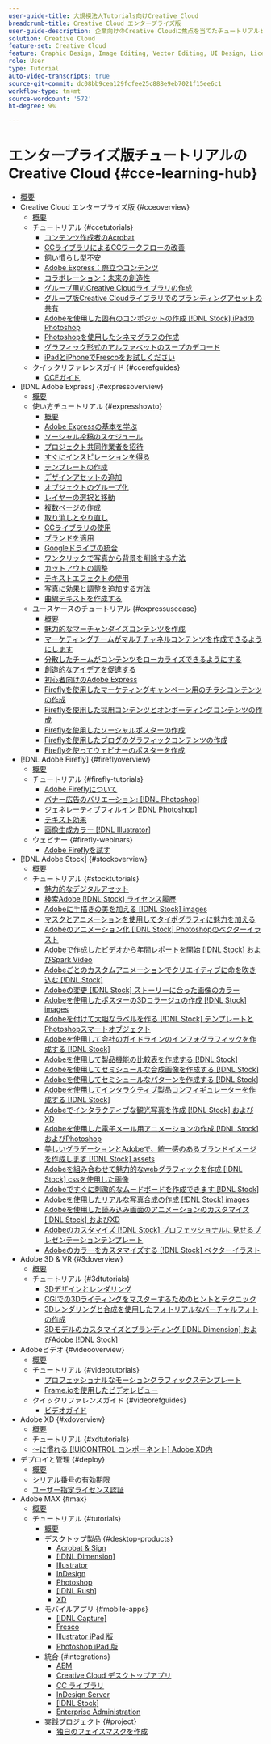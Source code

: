 ```yaml
---
user-guide-title: 大規模法人Tutorials向けCreative Cloud
breadcrumb-title: Creative Cloud エンタープライズ版
user-guide-description: 企業向けのCreative Cloudに焦点を当てたチュートリアルとクイックリファレンスガイドを表示
solution: Creative Cloud
feature-set: Creative Cloud
feature: Graphic Design, Image Editing, Vector Editing, UI Design, Licensable Assets, Gen AI, Video Editing, 3D
role: User
type: Tutorial
auto-video-transcripts: true
source-git-commit: dc08bb9cea129fcfee25c888e9eb7021f15ee6c1
workflow-type: tm+mt
source-wordcount: '572'
ht-degree: 9%

---
```



# エンタープライズ版チュートリアルのCreative Cloud {#cce-learning-hub}

+ [概要](overview.md)
+ Creative Cloud エンタープライズ版 {#cceoverview}
   + [概要](cce/overview-cce.md)
   + チュートリアル {#ccetutorials}
      + [コンテンツ作成者のAcrobat](cce/acrobat-content-creators.md)
      + [CCライブラリによるCCワークフローの改善](cce/cc-workflows-cc-libraries.md)
      + [飼い慣らし型不安](cce/taming-type-anxiety.md)
      + [Adobe Express：際立つコンテンツ](cce/adobe-express-content-that-stands-out.md)
      + [コラボレーション：未来の創造性](cce/collaboration-the-future-of-creativity.md)
      + [グループ用のCreative Cloudライブラリの作成](cce/ccteamlibraries.md)
      + [グループ版Creative Cloudライブラリでのブランディングアセットの共有](cce/sharecclibraries.md)
      + [Adobeを使用した固有のコンポジットの作成 [!DNL Stock] iPadのPhotoshop](cce/compositepsipad.md)
      + [Photoshopを使用したシネマグラフの作成](cce/cinemagraphps.md)
      + [グラフィック形式のアルファベットのスープのデコード](cce/alphabetsoup.md)
      + [iPadとiPhoneでFrescoをお試しください](cce/frescoworkshop.md)
   + クイックリファレンスガイド {#ccerefguides}
      + [CCEガイド](quick-reference/overview-ref.md)
+ [!DNL Adobe Express] {#expressoverview}
   + [概要](express/overview-express.md)
   + 使い方チュートリアル {#expresshowto}
      + [概要](express/overview-express-how-to.md)
      + [Adobe Expressの基本を学ぶ](express/get-started.md)
      + [ソーシャル投稿のスケジュール](express/schedule.md)
      + [プロジェクト共同作業者を招待](express/collaborate.md)
      + [すぐにインスピレーションを得る](express/get-inspiration.md)
      + [テンプレートの作成](express/create-templates.md)
      + [デザインアセットの追加](express/add-design-assets.md)
      + [オブジェクトのグループ化](express/group-objects.md)
      + [レイヤーの選択と移動](express/layers.md)
      + [複数ページの作成](express/multiple-pages.md)
      + [取り消しとやり直し](express/undo-redo.md)
      + [CCライブラリの使用](express/cc-libraries.md)
      + [ブランドを適用](express/brand.md)
      + [Googleドライブの統合](express/google-drive.md)
      + [ワンクリックで写真から背景を削除する方法](express/remove-background.md)
      + [カットアウトの調整](express/refine-cutout.md)
      + [テキストエフェクトの使用](express/text-effects.md)
      + [写真に効果と調整を追加する方法](express/image-effects.md)
      + [曲線テキストを作成する](express/create-curved-text.md)
   + ユースケースのチュートリアル {#expressusecase}
      + [概要](express/overview-express-use-case-tutorials.md)
      + [魅力的なマーチャンダイズコンテンツを作成](express/compelling-merchandise.md)
      + [マーケティングチームがマルチチャネルコンテンツを作成できるようにします](express/multi-channel-marketing-content.md)
      + [分散したチームがコンテンツをローカライズできるようにする](express/localized-marketing-content.md)
      + [創造的なアイデアを促進する](express/jumpstart-ideation.md)
      + [初心者向けのAdobe Express](express/adobe-express-beginners.md)
      + [Fireflyを使用したマーケティングキャンペーン用のチラシコンテンツの作成](express/create-local-marketing.md)
      + [Fireflyを使用した採用コンテンツとオンボーディングコンテンツの作成](express/create-on-boarding.md)
      + [Fireflyを使用したソーシャルポスターの作成](express/create-social-posters.md)
      + [Fireflyを使用したブログのグラフィックコンテンツの作成](express/create-blog-graphics.md)
      + [Fireflyを使ってウェビナーのポスターを作成](express/create-webinar-poster.md)
+ [!DNL Adobe Firefly] {#fireflyoverview}
   + [概要](firefly/overview-firefly.md)
   + チュートリアル {#firefly-tutorials}
      + [Adobe Fireflyについて](firefly/overview-of-firefly.md)
      + [バナー広告のバリエーション: [!DNL Photoshop]](firefly/web-banner-ad.md)
      + [ジェネレーティブフィルイン [!DNL Photoshop]](firefly/generative-fill.md)
      + [テキスト効果](firefly/text-effects.md)
      + [画像生成カラー [!DNL Illustrator]](firefly/generative-recolor.md)
   + ウェビナー {#firefly-webinars}
      + [Adobe Fireflyを試す](firefly/webinar-experimenting.md)
+ [!DNL Adobe Stock] {#stockoverview}
   + [概要](stock/overview-stock.md)
   + チュートリアル {#stocktutorials}
      + [魅力的なデジタルアセット](stock/stunning-digital-assets.md)
      + [検索Adobe [!DNL Stock] ライセンス履歴](stock/searchstock.md)
      + [Adobeに手描きの美を加える [!DNL Stock] images](stock/handdrawn.md)
      + [マスクとアニメーションを使用してタイポグラフィに魅力を加える](stock/flairtypography.md)
      + [Adobeのアニメーション化 [!DNL Stock] Photoshopのベクターイラスト](stock/animatevector.md)
      + [Adobeで作成したビデオから年間レポートを開始 [!DNL Stock] およびSpark Video](stock/annualreport.md)
      + [Adobeごとのカスタムアニメーションでクリエイティブに命を吹き込む [!DNL Stock]](stock/customanimations.md)
      + [Adobeの変更 [!DNL Stock] ストーリーに合った画像のカラー](stock/changecolors.md)
      + [Adobeを使用したポスターの3Dコラージュの作成 [!DNL Stock] images](stock/collage.md)
      + [Adobeを付けて大胆なラベルを作る [!DNL Stock] テンプレートとPhotoshopスマートオブジェクト](stock/boldlabel.md)
      + [Adobeを使用して会社のガイドラインのインフォグラフィックを作成する [!DNL Stock]](stock/infographic.md)
      + [Adobeを使用して製品機能の比較表を作成する [!DNL Stock]](stock/featurecomparison.md)
      + [Adobeを使用してセミシュールな合成画像を作成する [!DNL Stock]](stock/surrealcomposite.md)
      + [Adobeを使用してセミシュールなパターンを作成する [!DNL Stock]](stock/surrealpattern.md)
      + [Adobeを使用してインタラクティブ製品コンフィギュレーターを作成する [!DNL Stock]](stock/productconfigurator.md)
      + [Adobeでインタラクティブな観光写真を作成 [!DNL Stock] およびXD](stock/interactivetourismphoto.md)
      + [Adobeを使用した電子メール用アニメーションの作成 [!DNL Stock] およびPhotoshop](stock/animationemail.md)
      + [美しいグラデーションとAdobeで、統一感のあるブランドイメージを作成します [!DNL Stock] assets](stock/brandgradients.md)
      + [Adobeを組み合わせて魅力的なwebグラフィックを作成 [!DNL Stock] cssを使用した画像](stock/webgraphics.md)
      + [Adobeですぐに刺激的なムードボードを作成できます [!DNL Stock]](stock/moodboard.md)
      + [Adobeを使用したリアルな写真合成の作成 [!DNL Stock] images](stock/realisticcomposite.md)
      + [Adobeを使用した読み込み画面のアニメーションのカスタマイズ [!DNL Stock] およびXD](stock/loadingscreen.md)
      + [Adobeのカスタマイズ [!DNL Stock] プロフェッショナルに見せるプレゼンテーションテンプレート](stock/presentationtemplate.md)
      + [Adobeのカラーをカスタマイズする [!DNL Stock] ベクターイラスト](stock/customizecolors.md)
+ Adobe 3D &amp; VR {#3doverview}
   + [概要](3di/overview-3di.md)
   + チュートリアル {#3dtutorials}
      + [3Dデザインとレンダリング](3di/substance-3d-stager.md)
      + [CGIでの3Dライティングをマスターするためのヒントとテクニック](3di/mastering3dlighting.md)
      + [3Dレンダリングと合成を使用したフォトリアルなバーチャルフォトの作成](3di/photorealistic.md)
      + [3Dモデルのカスタマイズとブランディング [!DNL Dimension] およびAdobe [!DNL Stock]](3di/3ddimensionstock.md)
+ Adobeビデオ {#videooverview}
   + [概要](dva/overview-dva.md)
   + チュートリアル {#videotutorials}
      + [プロフェッショナルなモーショングラフィックステンプレート](dva/motion-graphics-templates.md)
      + [Frame.ioを使用したビデオレビュー](dva/video-review-frame-io.md)
   + クイックリファレンスガイド {#videorefguides}
      + [ビデオガイド](dva/overview-dva-ref.md)
+ Adobe XD {#xdoverview}
   + [概要](xd/overview-xd.md)
   + チュートリアル {#xdtutorials}
   + [～に慣れる [!UICONTROL コンポーネント] Adobe XD内](xd/components.md)
+ デプロイと管理 {#deploy}
   + [概要](deploy/overview-deploy.md)
   + [シリアル番号の有効期限](deploy/cceserial.md)
   + [ユーザー指定ライセンス認証](deploy/nameduserlicensing.md)
+ Adobe MAX {#max}
   + [概要](max/overview-max.md)
   + チュートリアル {#tutorials}
      + [概要](max/maxtutorials.md)
      + デスクトップ製品 {#desktop-products}
         + [Acrobat &amp; Sign](max/acrobat-sign.md)
         + [[!DNL Dimension]](max/dimension.md)
         + [Illustrator](max/illustrator.md)
         + [InDesign](max/indesign.md)
         + [Photoshop](max/photoshop.md)
         + [[!DNL Rush]](max/rush.md)
         + [XD](max/xd.md)
      + モバイルアプリ {#mobile-apps}
         + [[!DNL Capture]](max/capture.md)
         + [Fresco](max/fresco.md)
         + [Illustrator iPad 版](max/illustratoripad.md)
         + [Photoshop iPad 版](max/photoshopipad.md)
      + 統合 {#integrations}
         + [AEM](max/aem.md)
         + [Creative Cloud デスクトップアプリ](max/creativeclouddesktopapp.md)
         + [CC ライブラリ](max/cclibraries.md)
         + [InDesign Server](max/indesignserver.md)
         + [[!DNL Stock]](max/stock.md)
         + [Enterprise Administration](max/enterprise.md)
      + 実践プロジェクト {#project}
         + [独自のフェイスマスクを作成](max/handsonproject.md)